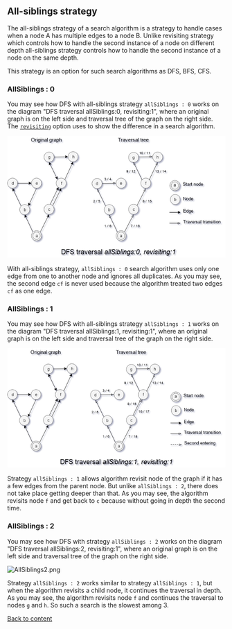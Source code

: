 ## All-siblings strategy

The all-siblings strategy of a search algorithm is a strategy to handle cases when a node A has multiple edges to a node B. Unlike revisiting strategy which controls how to handle the second instance of a node on different depth all-siblings strategy controls how to handle the second instance of a node on the same depth.

This strategy is an option for such search algorithms as DFS, BFS, CFS.

### AllSiblings : 0

You may see how DFS with all-siblings strategy `allSiblings : 0` works on the diagram "DFS traversal allSiblings:0, revisiting:1", where an original graph is on the left side and traversal tree of the graph on the right side. The [`revisiting`](./StrategyRevisiting.md) option uses to show the difference in a search algorithm.

![AllSiblings0.png](../../image/searchOptions/AllSiblings0.png)

With all-siblings strategy, `allSiblings : 0` search algorithm uses only one edge from one to another node and ignores all duplicates. As you may see, the second edge `cf` is never used because the algorithm treated two edges `cf` as one edge.

### AllSiblings : 1

You may see how DFS with all-siblings strategy `allSiblings : 1` works on the diagram "DFS traversal allSiblings:1, revisiting:1", where an original graph is on the left side and traversal tree of the graph on the right side.

![AllSiblings1.png](../../image/searchOptions/AllSiblings1.png)

Strategy `allSiblings : 1` allows algorithm revisit node of the graph if it has a few edges from the parent node. But unlike `allSiblings : 2`, there does not take place getting deeper than that. As you may see, the algorithm revisits node `f` and get back to `c` because without going in depth the second time.

### AllSiblings : 2

You may see how DFS with strategy `allSiblings : 2` works on the diagram "DFS traversal allSiblings:2, revisiting:1", where an original graph is on the left side and traversal tree of the graph on the right side.

![AllSiblings2.png](../../images/searchOptions/AllSiblings2.png)

Strategy `allSiblings : 2` works similar to strategy `allSiblings : 1`, but when the algorithm revisits a child node, it continues the traversal in depth. As you may see, the algorithm revisits node `f` and continues the traversal to nodes `g` and `h`. So such a search is the slowest among 3.

[Back to content](../README.md#Concepts)
